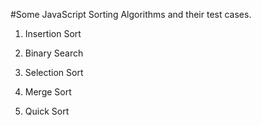#Some JavaScript Sorting Algorithms and their test cases.

1. Insertion Sort

2. Binary Search

3. Selection Sort

4. Merge Sort

5. Quick Sort